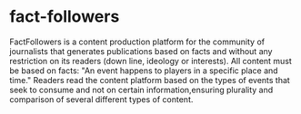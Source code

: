 fact-followers
==============

FactFollowers is a content production platform for the community of journalists that generates publications based on facts and without any restriction on its readers (down line, ideology or interests).  All content must be based on facts: "An event happens to players in a specific place and time."  Readers read the content platform based on the types of events that seek to consume and not on certain information,ensuring plurality and comparison of several different types of content.

